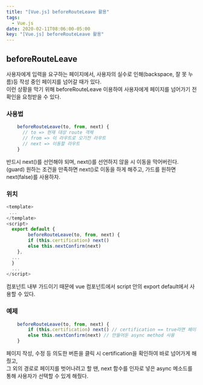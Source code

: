 ```yaml
---
title: "[Vue.js] beforeRouteLeave 활용"
tags:
  - Vue.js
date: 2020-02-11T08:06:00-05:00
key: "[Vue.js] beforeRouteLeave 활용"
---
```


## beforeRouteLeave

<!--more-->

사용자에게 입력을 요구하는 페이지에서, 사용자의 실수로 인해(backspace, 잘 못 누름)등 작성 중인 페이지를 넘어갈 때가 있다.<br>
이런 상황을 막기 위해 beforeRouteLeave 이용하여 사용자에게 페이지를 넘어가기 전 확인을 요청받을 수 있다.

### 사용법

```javascript
    beforeRouteLeave(to, from, next) {
      // to => 현재 대상 route 객체
      // from => 이 라우트로 오기전 라우트
      // next => 이동할 라우트
    }
```

반드시 next()를 선언해야 되며, next()를 선언하지 않을 시 이동을 막어버린다.(guard)
원하는 조건을 만족하면 next()로 이동을 하게 해주고, 가드를 원하면 next(false)를 사용하자.

### 위치

```javascript
<template>
 ...
</template>
<script>
  export default {
        beforeRouteLeave(to, from, next) {
        if (this.certification) next()
        else this.nextConfirm(next)
    },
  ...
  }
  ...
</script>
```

컴포넌트 내부 가드이기 때문에 vue 컴포넌트에서 script 안의 export default에서 사용할 수 있다.

### 예제

```javascript
    beforeRouteLeave(to, from, next) {
        if (this.certification) next() // certification == true라면 페이지 이동 허용
        else this.nextConfirm(next) // 만들어둔 async method 사용
    }
```

페이지 작성, 수정 등 의도한 버튼을 클릭 시 certification을 확인하여 바로 넘어가게 해줬고,<br>
그 외의 경로로 페이지를 벗어나려고 할 땐, next 함수를 인자로 넣은 async 메소드를 통해 사용자가 선택할 수 있게 해줬다.
